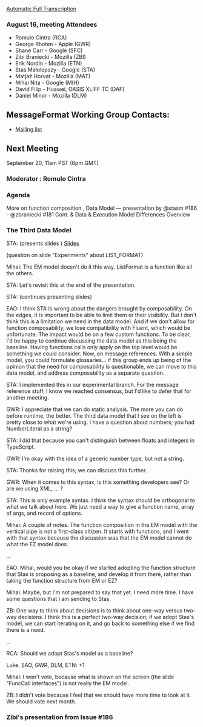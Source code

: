 [Automatic Full Transcription](https://docs.google.com/document/d/1JHCA3QVkf3UATAph0PJpX2Rp6kaW8JYZonzaPK0gE88/edit?usp=sharing)

### August 16, meeting Attendees

- Romulo Cintra (RCA)
- George Rhoten - Apple (GWR)
- Shane Carr - Google (SFC)
- Zibi Braniecki - Mozilla (ZBI)
- Erik Nordin - Mozilla (ETN)
- Staś Małolepszy - Google (STA)
- Matjaž Horvat - Mozilla (MAT)
- Mihai Nita - Google (MIH)
- David Filip - Huawei, OASIS XLIFF TC (DAF)
- Daniel Minor - Mozilla (DLM)

## MessageFormat Working Group Contacts:

- [Mailing list](https://groups.google.com/a/chromium.org/forum/#!forum/message-format-wg)

## Next Meeting

September 20, 11am PST (6pm GMT)

### Moderator : Romulo Cintra

### Agenda

More on function composition , Data Model — presentation by @stasm
#186 - @zbraniecki
#181 Cont. & Data & Execution Model Differences Overview

### The Third Data Model

STA: (presents slides ) [Slides](https://docs.google.com/presentation/d/1pex8lEIQ0dFs72ATxva0IprIP6xLe14Sop2Oy4xPXFo/edit?usp=sharing)

(question on slide "Experiments" about LIST_FORMAT)

Mihai: The EM model doesn't do it this way. ListFormat is a function like all the others.

STA: Let's revisit this at the end of the presentation.

STA: (continues presenting slides)

EAO: I think STA is wrong about the dangers brought by composability. On the edges, it is important to be able to limit them or their visibility. But I don't think this is a limitation we need in the data model. And if we don't allow for function composability, we lose compatibility with Fluent, which would be unfortunate. The impact would be on a few custom functions. To be clear, I'd be happy to continue discussing the data model as this being the baseline. Having functions calls only apply on the top level would be something we could consider. Now, on message references. With a simple model, you could formulate glossaries… if this group ends up being of the opinion that the need for composability is questionable, we can move to this data model, and address composability as a separate question.

STA: I implemented this in our experimental branch. For the message reference stuff, I know we reached consensus, but I'd like to defer that for another meeting.

GWR: I appreciate that we can do static analysis. The more you can do before runtime, the better. The third data model that I see on the left is pretty close to what we're using. I have a question about numbers; you had NumberLiteral as a string?

STA: I did that because you can't distinguish between floats and integers in TypeScript.

GWR: I'm okay with the idea of a generic number type, but not a string.

STA: Thanks for raising this; we can discuss this further.

GWR: When it comes to this syntax, is this something developers see? Or are we using XML, … ?

STA: This is only example syntax. I think the syntax should be orthogonal to what we talk about here. We just need a way to give a function name, array of args, and record of options.

Mihai: A couple of notes. The function composition in the EM model with the vertical pipe is not a first-class citizen. It starts with functions, and I went with that syntax because the discussion was that the EM model cannot do what the EZ model does.

…

EAO: Mihai, would you be okay if we started adopting the function structure that Stas is proposing as a baseline, and develop it from there, rather than taking the function structure from EM or EZ?

Mihai: Maybe, but I'm not prepared to say that yet. I need more time. I have some questions that I am sending to Stas.

ZB: One way to think about decisions is to think about one-way versus two-way decisions. I think this is a perfect two-way decision; if we adopt Stas's model, we can start iterating on it, and go back to something else if we find there is a need.

…

RCA: Should we adopt Stas's model as a baseline?

Luke, EAO, GWR, DLM, ETN: +1

Mihai: I won't vote, because what is shown on the screen (the slide "FuncCall interfaces") is not really the EM model.

ZB: I didn't vote because I feel that we should have more time to look at it. We should vote next month.

### Zibi's presentation from Issue #186
